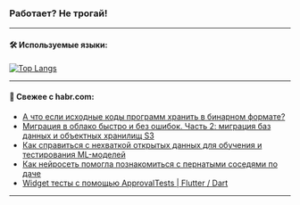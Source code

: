 ### Работает? Не трогай!

---
<!--
#### 🛠️ Technical stack:

![Java](https://img.shields.io/badge/Java-informational?logo=Oracle&style=flat&logoColor=white&color=FF4500)
![Kotlin](https://img.shields.io/badge/Kotlin-informational?logo=Kotlin&style=flat&logoColor=white&color=774D97)
![TS](https://img.shields.io/badge/TypeScript-informational?logo=typeScript&style=flat&logoColor=black&color=017acc)
![Python](https://img.shields.io/badge/Python-informational?logo=Python&style=flat&logoColor=black&color=ffdd54) <br>
![Spring](https://img.shields.io/badge/Spring-informational?logo=Spring&style=flat&logoColor=white&color=6DB33F) 
![SpringBoot](https://img.shields.io/badge/SpringBoot-informational?logo=SpringBoot&style=flat&logoColor=white&color=6DB33F)
![Nest](https://img.shields.io/badge/NestJS-informational?logo=NestJS&style=flat&logoColor=white&color=E0234E) 
![NodeJS](https://img.shields.io/badge/NodeJS-informational?logo=node.js&style=flat&logoColor=white&color=70A760)<br>
![PostgreSQL](https://img.shields.io/badge/PostgreSQL-informational?logo=PostgreSQL&style=flat&logoColor=white&color=DAA520)
![MongoDB](https://img.shields.io/badge/MongoDB-informational?logo=MongoDB&style=flat&logoColor=white&color=870000)
![Apache](https://img.shields.io/badge/Apache-informational?logo=apache&style=flat&logoColor=white&color=f74e28)

___ 
-->

#### 🛠️ Используемые языки:

[![Top Langs](https://github-readme-stats-u2qms2cxw-advtsettinggmailcoms-projects.vercel.app/api/top-langs/?username=zloylis&langs_count=10&hide_title=true&title_color=e6edf3&size_weight=0.5&count_weight=0.5&layout=compact&hide_progress=true&hide_border=true&theme=dracula)](https://github.com/zloylis)

<!---


####  :octocat:&nbsp;&nbsp; Статистика:

![GitHub stats](https://github-readme-stats-u2qms2cxw-advtsettinggmailcoms-projects.vercel.app/api?username=zloylis&show_icons=true&hide_border=true&theme=dracula&title_color=e6edf3&include_all_commits=true&count_private=true&hide_rank=false&hide_title=true&rank_icon=github)
-->
---

#### 💬 Свежее с habr.com:

<!-- BLOG-POST-LIST:START -->
- [А что если исходные коды программ хранить в бинарном формате?](https://habr.com/ru/companies/karuna/articles/823710/?utm_source=habrahabr&utm_medium=rss&utm_campaign=823710)
- [Миграция в облако быстро и без ошибок. Часть 2: миграция баз данных и объектных хранилищ S3](https://habr.com/ru/companies/vk/articles/825782/?utm_source=habrahabr&utm_medium=rss&utm_campaign=825782)
- [Как справиться с нехваткой открытых данных для обучения и тестирования ML-моделей](https://habr.com/ru/companies/selectel/articles/826266/?utm_source=habrahabr&utm_medium=rss&utm_campaign=826266)
- [Как нейросеть помогла познакомиться с пернатыми соседями по даче](https://habr.com/ru/articles/826350/?utm_source=habrahabr&utm_medium=rss&utm_campaign=826350)
- [Widget тесты с помощью ApprovalTests | Flutter / Dart](https://habr.com/ru/articles/826344/?utm_source=habrahabr&utm_medium=rss&utm_campaign=826344)
<!-- BLOG-POST-LIST:END -->

---
